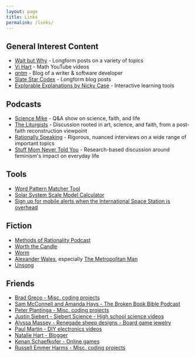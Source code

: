 ```yaml
---
layout: page
title: Links
permalink: /links/
---
```


## General Interest Content
- [Wait but Why](http://waitbutwhy.com) - Longform posts on a variety of topics
- [Vi Hart](https://www.youtube.com/user/Vihart) - Math YouTube videos
- [qntm](qntm.com) - Blog of a writer & software developer
- [Slate Star Codex](https://slatestarcodex.com/) - Longform blog posts
- [Explorable Explanations by Nicky Case](https://explorabl.es/) - Interactive learning tools

## Podcasts
- [Science Mike](http://mikemchargue.com/) - Q&A show on science, faith, and life
- [The Liturgists](http://www.theliturgists.com/podcast/) - Discussion rooted in art, science, and faith, from a post-faith reconstruction viewpoint
- [Rationally Speaking](http://rationallyspeakingpodcast.org/) - Rigorous, nuanced interviews on a wide range of important topics
- [Stuff Mom Never Told You](www.stuffmomnevertoldyou.com/) - Research-based discussion around feminism's impact on everyday life

## Tools
- [Word Pattern Matcher Tool](https://www.quinapalus.com/cgi-bin/match?pat=*)
- [Solar System Scale Model Calculator](https://thinkzone.wlonk.com/SS/SolarSystemModel.php)
- [Sign up for mobile alerts when the International Space Station is overhead](https://spotthestation.nasa.gov/signup.cfm)

## Fiction
- [Methods of Rationality Podcast](hpmor.com)
- [Worth the Candle](https://archiveofourown.org/works/11478249)
- [Worm](https://parahumans.wordpress.com/)
- [Alexander Wales](https://www.fanfiction.net/u/4976703/alexanderwales), especially [The Metropolitan Man](https://www.fanfiction.net/s/10360716/1/The-Metropolitan-Man)
- [Unsong](http://unsongbook.com/)

## Friends
- [Brad Greco - Misc. coding projects](http://bgreco.net)
- [Sam McConnell and Amanda Hays - The Broken Book Bible Podcast](https://www.buzzsprout.com/67135)
- [Peter Plantinga - Misc. coding projects](http://massey-plantinga.com)
- [Justin Siebert - Siebert Science - High school science videos](https://www.youtube.com/channel/UCly58gB7268VKzsH4zlMMvQ)
- [Alyssa Massey - Renegade sheep designs - Board game jewelry](http://www.etsy.com/shop/renegadesheepdesigns)
- [Paul Martin - DIY electronics videos](https://www.youtube.com/user/ukrcamilio)
- [Natalie Hart - Blogger](http://nataliehart.com/)
- [Kenan Schaefkofer - Online games](https://games.gc.my/)
- [Russell Emmer Harms - Misc. coding projects](https://russelleh.io/)